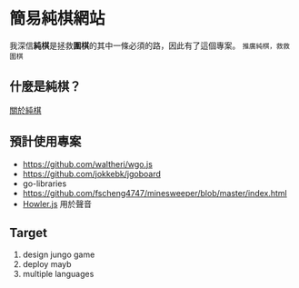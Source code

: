 # 簡易純棋網站

我深信**純棋**是拯救**圍棋**的其中一條必須的路，因此有了這個專案。
`推廣純棋，救救圍棋`

## 什麼是純棋？

[關於純棋](https://letsjungo.sinkirou.com/)

## 預計使用專案

+ https://github.com/waltheri/wgo.js
+ https://github.com/jokkebk/jgoboard
+ go-libraries
+ https://github.com/fscheng4747/minesweeper/blob/master/index.html
+ [Howler.js](https://howlerjs.com/) 用於聲音

## Target

1. design jungo game
1. deploy mayb
1. multiple languages
